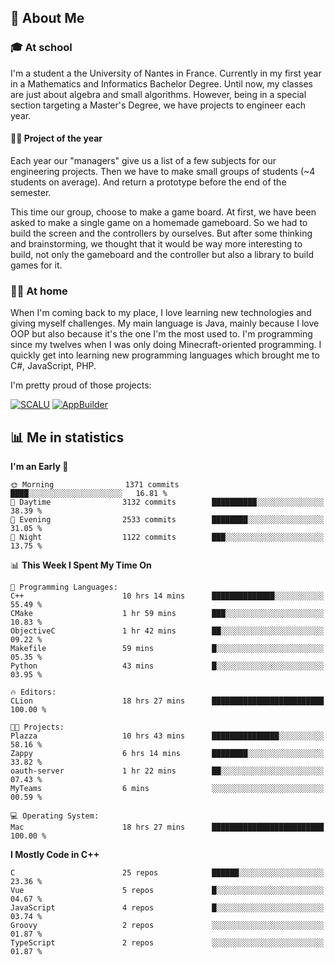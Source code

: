## 👀 About Me

### 🎓 At school

I'm a student a the University of Nantes in France. Currently in my first year in a Mathematics and Informatics Bachelor Degree. Until now, my classes are just about algebra and small algorithms. However, being in a special section targeting a Master's Degree, we have projects to engineer each year. 

#### 🔧🔬 Project of the year

Each year our "managers" give us a list of a few subjects for our engineering projects. Then we have to make small groups of students (~4 students on average). And return a prototype before the end of the semester.

This time our group, choose to make a game board. At first, we have been asked to make a single game on a homemade gameboard. So we had to build the screen and the controllers by ourselves. 
But after some thinking and brainstorming, we thought that it would be way more interesting to build, not only the gameboard and the controller but also a library to build games for it.

### 👨‍💻 At home

When I'm coming back to my place, I love learning new technologies and giving myself challenges. My main language is Java, mainly because I love OOP but also because it's the one I'm the most used to. I'm programming since my twelves when I was only doing Minecraft-oriented programming.  I quickly get into learning new programming languages which brought me to C#, JavaScript, PHP. 

I'm pretty proud of those projects:

[![SCALU](https://github-readme-stats.vercel.app/api/pin?username=renardfute&repo=SCALU)](https://github.com/renardfute/scalu)
[![AppBuilder](https://github-readme-stats.vercel.app/api/pin?username=pulsedev2&repo=AppBuilder)](https://github.com/pulsedev2/AppBuilder)

## 📊 Me in statistics
<!--START_SECTION:waka-->
**I'm an Early 🐤** 

```text
🌞 Morning                1371 commits        ████░░░░░░░░░░░░░░░░░░░░░   16.81 % 
🌆 Daytime                3132 commits        ██████████░░░░░░░░░░░░░░░   38.39 % 
🌃 Evening                2533 commits        ████████░░░░░░░░░░░░░░░░░   31.05 % 
🌙 Night                  1122 commits        ███░░░░░░░░░░░░░░░░░░░░░░   13.75 % 
```


📊 **This Week I Spent My Time On** 

```text
💬 Programming Languages: 
C++                      10 hrs 14 mins      ██████████████░░░░░░░░░░░   55.49 % 
CMake                    1 hr 59 mins        ███░░░░░░░░░░░░░░░░░░░░░░   10.83 % 
ObjectiveC               1 hr 42 mins        ██░░░░░░░░░░░░░░░░░░░░░░░   09.22 % 
Makefile                 59 mins             █░░░░░░░░░░░░░░░░░░░░░░░░   05.35 % 
Python                   43 mins             █░░░░░░░░░░░░░░░░░░░░░░░░   03.95 % 

🔥 Editors: 
CLion                    18 hrs 27 mins      █████████████████████████   100.00 % 

🐱‍💻 Projects: 
Plazza                   10 hrs 43 mins      ███████████████░░░░░░░░░░   58.16 % 
Zappy                    6 hrs 14 mins       ████████░░░░░░░░░░░░░░░░░   33.82 % 
oauth-server             1 hr 22 mins        ██░░░░░░░░░░░░░░░░░░░░░░░   07.43 % 
MyTeams                  6 mins              ░░░░░░░░░░░░░░░░░░░░░░░░░   00.59 % 

💻 Operating System: 
Mac                      18 hrs 27 mins      █████████████████████████   100.00 % 
```

**I Mostly Code in C++** 

```text
C                        25 repos            ██████░░░░░░░░░░░░░░░░░░░   23.36 % 
Vue                      5 repos             █░░░░░░░░░░░░░░░░░░░░░░░░   04.67 % 
JavaScript               4 repos             █░░░░░░░░░░░░░░░░░░░░░░░░   03.74 % 
Groovy                   2 repos             ░░░░░░░░░░░░░░░░░░░░░░░░░   01.87 % 
TypeScript               2 repos             ░░░░░░░░░░░░░░░░░░░░░░░░░   01.87 % 
```




<!--END_SECTION:waka-->
